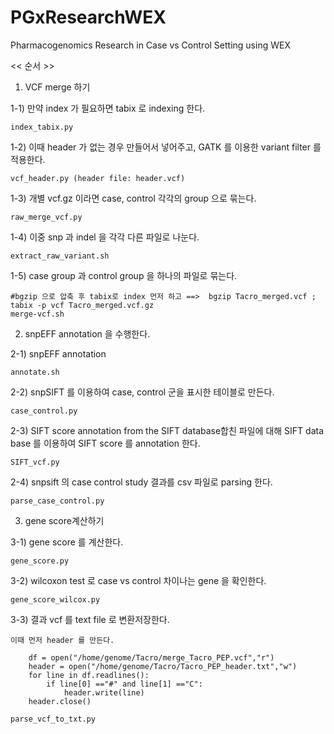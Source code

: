 # PGxResearchWEX
Pharmacogenomics Research in Case vs Control Setting using WEX

  << 순서 >>
1) VCF merge 하기 

1-1) 만약 index 가 필요하면 tabix 로 indexing 한다. 
  
    index_tabix.py
    
    
1-2) 이때 header 가 없는 경우 만들어서 넣어주고, GATK 를 이용한 variant filter 를 적용한다. 
 
    vcf_header.py (header file: header.vcf) 

 

1-3) 개별 vcf.gz 이라면 case, control 각각의 group 으로 묶는다.
  
    raw_merge_vcf.py 
    

1-4) 이중 snp 과 indel 을 각각 다른 파일로 나눈다. 

    extract_raw_variant.sh
    
   
1-5) case group 과 control group 을 하나의 파일로 묶는다. 

    #bgzip 으로 압축 후 tabix로 index 먼저 하고 ==>  bgzip Tacro_merged.vcf ; tabix -p vcf Tacro_merged.vcf.gz
    merge-vcf.sh

     
2) snpEFF annotation 을 수행한다. 

2-1) snpEFF annotation

    annotate.sh

2-2) snpSIFT 를 이용하여 case, control 군을 표시한 테이블로 만든다. 

    case_control.py
    
2-3) SIFT score annotation from the SIFT database합친 파일에 대해 SIFT data base 를 이용하여 SIFT score 를 annotation 한다. 

    SIFT_vcf.py
 
2-4) snpsift 의 case control study 결과를 csv 파일로 parsing 한다.

    parse_case_control.py
    
    
    
3) gene score계산하기

3-1) gene score 를 계산한다.

    gene_score.py
    
3-2) wilcoxon test 로 case vs control 차이나는 gene 을 확인한다. 

    gene_score_wilcox.py
    
3-3) 결과 vcf 를 text file 로 변환저장한다. 

    이때 먼저 header 를 만든다. 
    
        df = open("/home/genome/Tacro/merge_Tacro_PEP.vcf","r")
        header = open("/home/genome/Tacro/Tacro_PEP_header.txt","w")
        for line in df.readlines():
            if line[0] =="#" and line[1] =="C":
                header.write(line)
        header.close()
        
    parse_vcf_to_txt.py 

    
    
    
    
